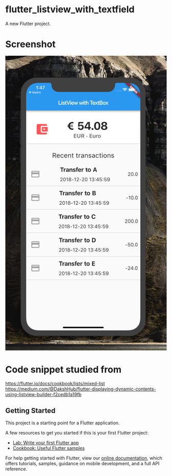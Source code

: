 # flutter_listview_with_textfield

A new Flutter project.

# Screenshot
![screenshot](ScreenShot.png)

# Code snippet studied from
https://flutter.io/docs/cookbook/lists/mixed-list
https://medium.com/@DakshHub/flutter-displaying-dynamic-contents-using-listview-builder-f2cedb1a19fb

## Getting Started

This project is a starting point for a Flutter application.

A few resources to get you started if this is your first Flutter project:

- [Lab: Write your first Flutter app](https://flutter.io/docs/get-started/codelab)
- [Cookbook: Useful Flutter samples](https://flutter.io/docs/cookbook)

For help getting started with Flutter, view our 
[online documentation](https://flutter.io/docs), which offers tutorials, 
samples, guidance on mobile development, and a full API reference.

